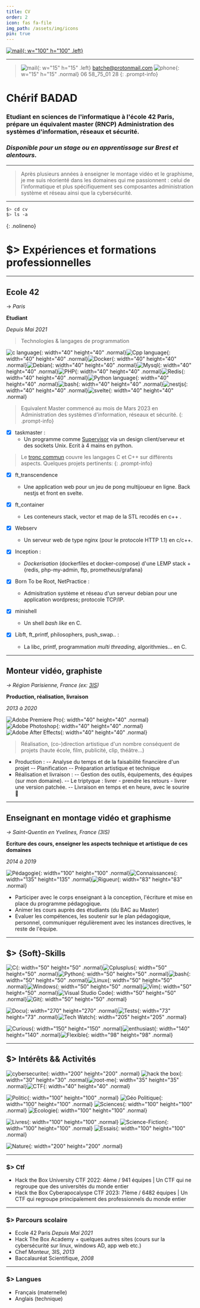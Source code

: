 ```yaml
---
title: CV
order: 2
icon: fas fa-file
img_path: /assets/img/icons
pin: true
---
```

[![mail](/resume/download.svg){: w="100" h="100" .left}](/assets/downloads/cv_fr.pdf)

---
> ![mail](/resume/mail.svg){: w="15" h="15" .left} batche@protonmail.com ![phone](/resume/phone.svg){: w="15" h="15" .normal} 06 58_75_01 28
{: .prompt-info}

# Chérif BADAD

### Etudiant en sciences de l'informatique à l'école 42 Paris, prépare un équivalent master (RNCP) Administration des systèmes d'information, réseaux et sécurité.
### _Disponible pour un stage ou en apprentissage sur Brest et alentours._

---

> Après plusieurs années à enseigner le montage vidéo et le graphisme, je me suis réorienté dans les domaines qui me passionnent :
> celui de l'informatique et plus spécifiquement ses composantes administration système et réseau ainsi que la cybersécurité.

---
```bash
$> cd cv
$> ls -a
```
{: .nolineno}
# $> Expériences et formations professionnelles
---
## Ecole 42
-> _Paris_

**Etudiant**

_Depuis Mai 2021_


> Technologies & langages de programmation

![c language](c/c-plain.svg){: width="40" height="40" .normal}![Cpp language](cplusplus/cplusplus-plain.svg){: width="40" height="40" .normal}![Docker](docker/docker-plain.svg){: width="40" height="40" .normal}![Debian](debian/debian-plain.svg){: width="40" height="40" .normal}![Mysql](mysql/mysql-plain.svg){: width="40" height="40" .normal}![PHP](php/php-plain.svg){: width="40" height="40" .normal}![Redis](redis/redis-plain.svg){: width="40" height="40" .normal}![Python language](python/python-plain.svg){: width="40" height="40" .normal}![bash](bash/bash-plain.svg){: width="40" height="40" .normal}![nestjs](nestjs/nestjs-plain.svg){: width="40" height="40" .normal}![svelte](svelte/svelte-plain.svg){: width="40" height="40" .normal}


> Equivalent Master commencé au mois de Mars 2023 en Administration des systèmes d'information, réseaux et sécurité.
{: .prompt-info}

- [x] taskmaster :
    - Un programme comme [Supervisor](http://supervisord.org/) via un design client/serveur et des sockets Unix. Ecrit à 4 mains en python.

> Le [tronc commun](https://raw.githubusercontent.com/0xbatche/0xbatche.github.io/master/common-core-42.png) couvre les langages C et C++ sur différents aspects. Quelques projets pertinents:
{: .prompt-info}

- [x] ft_transcendence
    - Une application web pour un jeu de pong multijoueur en ligne. Back nestjs et front en svelte.

- [x] ft_container
    - Les conteneurs stack, vector et map de la STL recodés en c++ .

- [x] Webserv
    - Un serveur web de type nginx (pour le protocole HTTP 1.1) en c/c++.

- [x] Inception :
    - _Dockerisation_ (dockerfiles et docker-compose) d'une LEMP stack + {redis, php-my-admin, ftp, prometheus/grafana}

- [x] Born To be Root, NetPractice :
    - Admisitration système et réseau d'un serveur debian pour une application wordpress; protocole TCP/IP.

- [x] minishell
    - Un shell _bash like_ en C.

- [x] Libft, ft_printf, philosophers, push_swap.. :
    - La libc, printf, programmation _multi threading_, algorithmies... en C.

---

## Monteur vidéo, graphiste

_-> Région Parisienne, France (ex: [3IS](https://www.3is.fr/))_

**Production, réalisation, livraison**

_2013 à 2020_

![Adobe Premiere Pro](premierepro/premierepro-plain.svg){: width="40" height="40" .normal}![Adobe Photoshop](photoshop/photoshop-plain.svg){: width="40" height="40" .normal}![Adobe After Effects](aftereffects/aftereffects-plain.svg){: width="40" height="40" .normal}

> Réalisation, (co-)direction artistique d'un nombre conséquent de projets (haute école, film, publicité, clip, théâtre...)

- Production :
-- Analyse du temps et de la faisabilité financière d'un projet
-- Planification
-- Préparation artistique et technique
- Réalisation et livraison :
-- Gestion des outils, équipements, des équipes (sur mon domaine).
-- Le triptyque : livrer - prendre les retours - livrer une version patchée.
-- Livraison en temps et en heure, avec le sourire 🙂

---

## Enseignant en montage vidéo et graphisme

_-> Saint-Quentin en Yvelines, France (3IS)_

**Ecriture des cours, enseigner les aspects technique et artistique de ces domaines**

_2014 à 2019_

![Pédagogie](softskills/pedagogie.svg){: width="100" height="100" .normal}![Connaissances](softskills/connaissances.svg){: width="135" height="135" .normal}![Rigueur](softskills/rigueur.svg){: width="83" height="83" .normal}

- Participer avec le corps enseignant à la conception, l'écriture et mise en place du programme pédagogique.
- Animer les cours auprès des étudiants (du BAC au Master)
- Evaluer les compétences, les soutenir sur le plan pédagogique, personnel, communiquer régulièrement avec les instances directives, le reste de l'équipe.

---

## $> {Soft}-Skills
![C](c/c-plain.svg){: width="50" height="50" .normal}![Cplusplus](cplusplus/cplusplus-plain.svg){: width="50" height="50" .normal}![Python](python/python-plain.svg){: width="50" height="50" .normal}![bash](bash/bash-plain.svg){: width="50" height="50" .normal}![Linux](linux/linux-plain.svg){: width="50" height="50" .normal}![Windows](windows8/windows8-original.svg){: width="50" height="50" .normal}![Vim](vim/vim-plain.svg){: width="50" height="50" .normal}![Visual Studio Code](visualstudio/visualstudio-plain.svg){: width="50" height="50" .normal}![Git](git/git-plain.svg){: width="50" height="50" .normal}

 ![Docu](softskills/docreporting.svg){: width="270" height="270" .normal}![Tests](softskills/tests.svg){: width="73" height="73" .normal}![Tech Watch](softskills/veilleinfo.svg){: width="205" height="205" .normal}

![Curious](softskills/curieux.svg){: width="150" height="150" .normal}![enthusiast](softskills/enthousiaste.svg){: width="140" height="140" .normal}![Flexible](softskills/flexible.svg){: width="98" height="98" .normal}

---

## $> Intérêts && Activités
![cybersecurite](interets/cybersec.svg){: width="200" height="200" .normal} ![hack the box](hackthebox/htb.svg){: width="30" height="30" .normal}![root-me](rootme/rootme.svg){: width="35" height="35" .normal}![CTF](interets/ctf.svg){: width="40" height="40" .normal}

![Politic](interets/politique.svg){: width="100" height="100" .normal} ![Géo Politique](interets/geopolitique.svg){: width="100" height="100" .normal} ![Sciences](interets/sciences.svg){: width="100" height="100" .normal} ![Ecologie](interets/ecologie.svg){: width="100" height="100" .normal}

![Livres](interets/livre.svg){: width="100" height="100" .normal} ![Science-Fiction](interets/sf.svg){: width="100" height="100" .normal} ![Essais](interets/essais.svg){: width="100" height="100" .normal}

![Nature](interets/nature.svg){: width="200" height="200" .normal}

---

### $> Ctf

- Hack the Box University CTF 2022: 4ème / 941 équipes  | Un CTF qui ne regroupe que des universités du monde entier 
- Hack the Box Cyberapocalyspe CTF 2023: 71ème / 6482 équipes | Un CTF qui regroupe principalement des professionnels du monde entier

---

### $> Parcours scolaire
- Ecole 42 Paris _Depuis Mai 2021_
- Hack The Box Academy + quelques autres sites (cours sur la cybersécurité sur linux, windows AD, app web etc.)
- Chef Monteur, 3IS, _2013_
- Baccalauréat Scientifique, _2008_

---

### $> Langues
- Français (maternelle)
- Anglais (technique)

